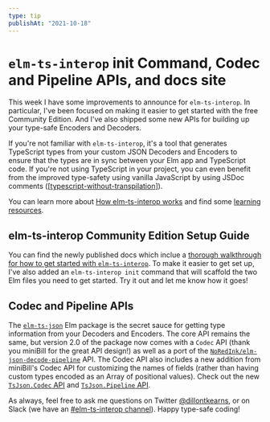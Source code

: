 ```yaml
---
type: tip
publishAt: "2021-10-18"
---
```


# `elm-ts-interop` init Command, Codec and Pipeline APIs, and docs site

This week I have some improvements to announce for `elm-ts-interop`. In particular, I've been focused on making it easier to get started with the free Community Edition. And I've also shipped some new APIs for building up your type-safe Encoders and Decoders.

If you're not familiar with `elm-ts-interop`, it's a tool that generates TypeScript types from your custom JSON Decoders and Encoders to ensure that the types are in sync between your Elm app and TypeScript code. If you're not using TypeScript in your project, you can even benefit from the improved type-safety using vanilla JavaScript by using JSDoc comments ([[typescript-without-transpilation]]).

You can learn more about [How elm-ts-interop works](https://elm-ts-interop.com/how-it-works) and find some [learning resources](https://elm-ts-interop.com/resources).

## elm-ts-interop Community Edition Setup Guide

You can find the newly published docs which inclue a [thorough walkthrough for how to get started with `elm-ts-interop`](https://elm-ts-interop.com/setup). To make it easier to get set up, I've also added an `elm-ts-interop init` command that will scaffold the two Elm files you need to get started. Try it out and let me know how it goes!

## Codec and Pipeline APIs

The [`elm-ts-json`](https://package.elm-lang.org/packages/dillonkearns/elm-ts-json/latest/) Elm package is the secret sauce for getting type information from your Decoders and Encoders. The core API remains the same, but version 2.0 of the package now comes with a `Codec` API (thank you miniBill for the great API design!) as well as a port of the [`NoRedInk/elm-json-decode-pipeline`](https://package.elm-lang.org/packages/NoRedInk/elm-json-decode-pipeline/latest/) API. The Codec API also includes a new addition from miniBill's Codec API for customizing the names of fields (rather than having custom types encoded as an Array of positional values). Check out the new [`TsJson.Codec` API](https://package.elm-lang.org/packages/dillonkearns/elm-ts-json/latest/TsJson-Codec) and [`TsJson.Pipeline` API](https://package.elm-lang.org/packages/dillonkearns/elm-ts-json/latest/TsJson-Decode-Pipeline).

As always, feel free to ask me questions on Twitter [@dillontkearns](https://twitter.com/dillontkearns), or on Slack (we have an [#elm-ts-interop channel](https://elmlang.slack.com/archives/C01ST485YAU)). Happy type-safe coding!

[//begin]: # "Autogenerated link references for markdown compatibility"
[typescript-without-transpilation]: typescript-without-transpilation "TypeScript Without Transpilation"
[//end]: # "Autogenerated link references"
